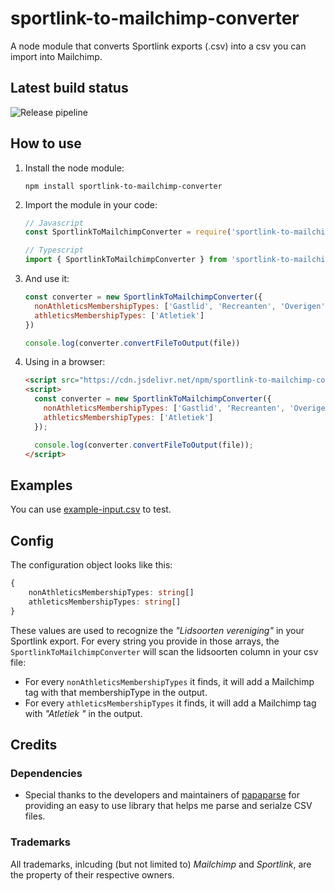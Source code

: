 # sportlink-to-mailchimp-converter
A node module that converts Sportlink exports (.csv) into a csv you can import into Mailchimp.


## Latest build status
![Release pipeline](https://github.com/EdwinOtten/sportlink-to-mailchimp-converter/actions/workflows/npm-publish.yml/badge.svg)


## How to use

1. Install the node module:
    ```
    npm install sportlink-to-mailchimp-converter
    ```
2. Import the module in your code:
    ```js
    // Javascript
    const SportlinkToMailchimpConverter = require('sportlink-to-mailchimp-converter')
    ```
    ```ts
    // Typescript
    import { SportlinkToMailchimpConverter } from 'sportlink-to-mailchimp-converter'
    ```
3. And use it:
    ```js
    const converter = new SportlinkToMailchimpConverter({
      nonAthleticsMembershipTypes: ['Gastlid', 'Recreanten', 'Overigen'],
      athleticsMembershipTypes: ['Atletiek']
    })

    console.log(converter.convertFileToOutput(file))
    ```

4. Using in a browser:
    ```html
    <script src="https://cdn.jsdelivr.net/npm/sportlink-to-mailchimp-converter/dist/sportlink-to-mailchimp-converter.umd.js"></script>
    <script>
      const converter = new SportlinkToMailchimpConverter({
        nonAthleticsMembershipTypes: ['Gastlid', 'Recreanten', 'Overigen'],
        athleticsMembershipTypes: ['Atletiek']
      });

      console.log(converter.convertFileToOutput(file));
    </script>
    ```

## Examples

You can use [example-input.csv](/example-input.csv) to test.

## Config

The configuration object looks like this:
```ts
{
    nonAthleticsMembershipTypes: string[]
    athleticsMembershipTypes: string[]
}
```
These values are used to recognize the _"Lidsoorten vereniging"_ in your Sportlink export. For every string you provide in those arrays, the `SportlinkToMailchimpConverter` will scan the lidsoorten column in your csv file:
- For every `nonAthleticsMembershipTypes` it finds, it will add a Mailchimp tag with that membershipType in the output.
- For every `athleticsMembershipTypes` it finds, it will add a Mailchimp tag with _"Atletiek <category>"_ in the output.


## Credits

### Dependencies
- Special thanks to the developers and maintainers of [papaparse](https://www.npmjs.com/package/papaparse) for providing an easy to use library that helps me parse and serialze CSV files.

### Trademarks
All trademarks, inlcuding (but not limited to) _Mailchimp_ and _Sportlink_, are the property of their respective owners.
